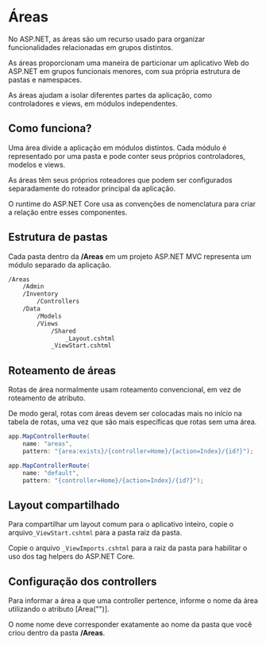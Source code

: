 # Áreas

No ASP.NET, as áreas são um recurso usado para organizar funcionalidades relacionadas em grupos distintos.

As áreas proporcionam uma maneira de particionar um aplicativo Web do ASP.NET em grupos funcionais menores, com sua própria estrutura de pastas e namespaces.

As áreas ajudam a isolar diferentes partes da aplicação, como controladores e views, em módulos independentes.

## Como funciona?

Uma área divide a aplicação em módulos distintos. Cada módulo é representado por uma pasta e pode conter seus próprios controladores, modelos e views.

As áreas têm seus próprios roteadores que podem ser configurados separadamente do roteador principal da aplicação.

O runtime do ASP.NET Core usa as convenções de nomenclatura para criar a relação entre esses componentes.

## Estrutura de pastas

Cada pasta dentro da **/Areas** em um projeto ASP.NET MVC representa um módulo separado da aplicação.

```txt
/Areas
    /Admin
    /Inventory
        /Controllers
	/Data
        /Models
        /Views
            /Shared
                _Layout.cshtml
            _ViewStart.cshtml
```

## Roteamento de áreas

Rotas de área normalmente usam roteamento convencional, em vez de roteamento de atributo.

De modo geral, rotas com áreas devem ser colocadas mais no início na tabela de rotas, uma vez que são mais específicas que rotas sem uma área.

```c#
app.MapControllerRoute(
    name: "areas",
    pattern: "{area:exists}/{controller=Home}/{action=Index}/{id?}");

app.MapControllerRoute(
    name: "default",
    pattern: "{controller=Home}/{action=Index}/{id?}");
```

## Layout compartilhado

Para compartilhar um layout comum para o aplicativo inteiro, copie o arquivo`_ViewStart.cshtml` para a pasta raiz da pasta.

Copie o arquivo `_ViewImports.cshtml` para a raiz da pasta para habilitar o uso dos tag helpers do ASP.NET Core.

## Configuração dos controllers

Para informar a área a que uma controller pertence, informe o nome da área utilizando o atributo [Area("")].

O nome nome deve corresponder exatamente ao nome da pasta que você criou dentro da pasta **/Areas**.